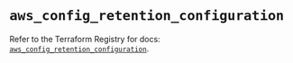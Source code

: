 # `aws_config_retention_configuration`

Refer to the Terraform Registry for docs: [`aws_config_retention_configuration`](https://registry.terraform.io/providers/hashicorp/aws/6.8.0/docs/resources/config_retention_configuration).
